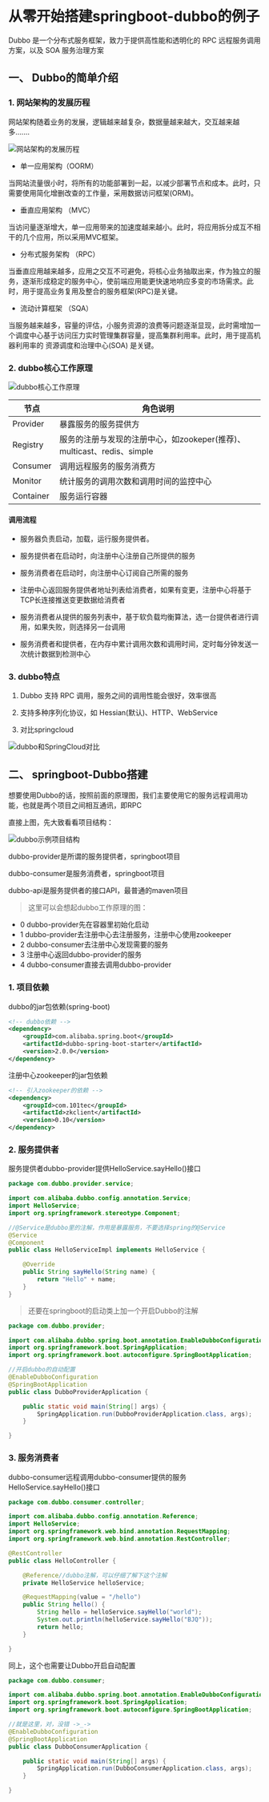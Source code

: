 # 从零开始搭建springboot-dubbo的例子

Dubbo 是一个分布式服务框架，致力于提供高性能和透明化的 RPC 远程服务调用方案，以及 SOA 服务治理方案

## 一、 Dubbo的简单介绍

### 1. 网站架构的发展历程  

网站架构随着业务的发展，逻辑越来越复杂，数据量越来越大，交互越来越多.......

![网站架构的发展历程](https://raw.githubusercontent.com/Baijq/others/master/images/dubbo-img/dubbo-1.png)

- 单一应用架构（OORM）

当网站流量很小时，将所有的功能部署到一起，以减少部署节点和成本。此时，只需要使用简化增删改查的工作量，采用数据访问框架(ORM)。

- 垂直应用架构 （MVC）

当访问量逐渐增大，单一应用带来的加速度越来越小。此时，将应用拆分成互不相干的几个应用，所以采用MVC框架。

- 分布式服务架构 （RPC）

当垂直应用越来越多，应用之交互不可避免，将核心业务抽取出来，作为独立的服务，逐渐形成稳定的服务中心，使前端应用能更快速地响应多变的市场需求。此时，用于提高业务复用及整合的服务框架(RPC)是关键。

- 流动计算框架 （SQA）

当服务越来越多，容量的评估，小服务资源的浪费等问题逐渐显现，此时需增加一个调度中心基于访问压力实时管理集群容量，提高集群利用率。此时，用于提高机器利用率的 资源调度和治理中心(SOA) 是关键。

### 2. dubbo核心工作原理

![dubbo核心工作原理](https://raw.githubusercontent.com/Baijq/others/master/images/dubbo-img/dubbo-3.png)

节点 | 角色说明
--|--
Provider|暴露服务的服务提供方
Registry|服务的注册与发现的注册中心，如zookeper(推荐)、multicast、redis、simple
Consumer|调用远程服务的服务消费方
Monitor|统计服务的调用次数和调用时间的监控中心
Container|服务运行容器

#### 调用流程

- 服务器负责启动，加载，运行服务提供者。

- 服务提供者在启动时，向注册中心注册自己所提供的服务

- 服务消费者在启动时，向注册中心订阅自己所需的服务

- 注册中心返回服务提供者地址列表给消费者，如果有变更，注册中心将基于TCP长连接推送变更数据给消费者

- 服务消费者从提供的服务列表中，基于软负载均衡算法，选一台提供者进行调用，如果失败，则选择另一台调用

- 服务消费者和提供者，在内存中累计调用次数和调用时间，定时每分钟发送一次统计数据到检测中心

### 3. dubbo特点

1. Dubbo 支持 RPC 调用，服务之间的调用性能会很好，效率很高

2. 支持多种序列化协议，如 Hessian(默认)、HTTP、WebService

3. 对比springcloud

![dubbo和SpringCloud对比](https://raw.githubusercontent.com/Baijq/others/master/images/dubbo-img/dubbo-4.png)

## 二、 springboot-Dubbo搭建

想要使用Dubbo的话，按照前面的原理图，我们主要使用它的服务远程调用功能，也就是两个项目之间相互通讯，即RPC

直接上图，先大致看看项目结构：

![dubbo示例项目结构](https://raw.githubusercontent.com/Baijq/others/master/images/dubbo-img/dubbo%E9%A1%B9%E7%9B%AE%E7%BB%93%E6%9E%84.png)

dubbo-provider是所谓的服务提供者，springboot项目 

dubbo-consumer是服务消费者，springboot项目

dubbo-api是服务提供者的接口API，最普通的maven项目

>这里可以会想起dubbo工作原理的图：

- 0 dubbo-provider先在容器里初始化启动
- 1 dubbo-provider去注册中心去注册服务，注册中心使用zookeeper
- 2 dubbo-consumer去注册中心发现需要的服务
- 3 注册中心返回dubbo-provider的服务
- 4 dubbo-consumer直接去调用dubbo-provider

### 1. 项目依赖

dubbo的jar包依赖(spring-boot)

```xml
<!-- dubbo依赖 -->
<dependency>
    <groupId>com.alibaba.spring.boot</groupId>
    <artifactId>dubbo-spring-boot-starter</artifactId>
    <version>2.0.0</version>
</dependency>
```

注册中心zookeeper的jar包依赖

```xml
<!-- 引入zookeeper的依赖 -->
<dependency>
    <groupId>com.101tec</groupId>
    <artifactId>zkclient</artifactId>
    <version>0.10</version>
</dependency>
```

### 2. 服务提供者

服务提供者dubbo-provider提供HelloService.sayHello()接口

```java
package com.dubbo.provider.service;

import com.alibaba.dubbo.config.annotation.Service;
import HelloService;
import org.springframework.stereotype.Component;

//@Service是dubbo里的注解，作用是暴露服务，不要选择spring的@Service
@Service
@Component
public class HelloServiceImpl implements HelloService {

    @Override
    public String sayHello(String name) {
        return "Hello" + name;
    }
}
```

>还要在springboot的启动类上加一个开启Dubbo的注解

```java
package com.dubbo.provider;

import com.alibaba.dubbo.spring.boot.annotation.EnableDubboConfiguration;
import org.springframework.boot.SpringApplication;
import org.springframework.boot.autoconfigure.SpringBootApplication;

//开启dubbo的自动配置
@EnableDubboConfiguration
@SpringBootApplication
public class DubboProviderApplication {

    public static void main(String[] args) {
        SpringApplication.run(DubboProviderApplication.class, args);
    }

}
```

### 3. 服务消费者

dubbo-consumer远程调用dubbo-consumer提供的服务HelloService.sayHello()接口

```java
package com.dubbo.consumer.controller;

import com.alibaba.dubbo.config.annotation.Reference;
import HelloService;
import org.springframework.web.bind.annotation.RequestMapping;
import org.springframework.web.bind.annotation.RestController;

@RestController
public class HelloController {

    @Reference//dubbo注解，可以仔细了解下这个注解
    private HelloService helloService;

    @RequestMapping(value = "/hello")
    public String hello() {
        String hello = helloService.sayHello("world");
        System.out.println(helloService.sayHello("BJQ"));
        return hello;
    }

}
```

同上，这个也需要让Dubbo开启自动配置

```java
package com.dubbo.consumer;

import com.alibaba.dubbo.spring.boot.annotation.EnableDubboConfiguration;
import org.springframework.boot.SpringApplication;
import org.springframework.boot.autoconfigure.SpringBootApplication;

//就是这里，对，没错 ->_->
@EnableDubboConfiguration
@SpringBootApplication
public class DubboConsumerApplication {

    public static void main(String[] args) {
        SpringApplication.run(DubboConsumerApplication.class, args);
    }

}
```

